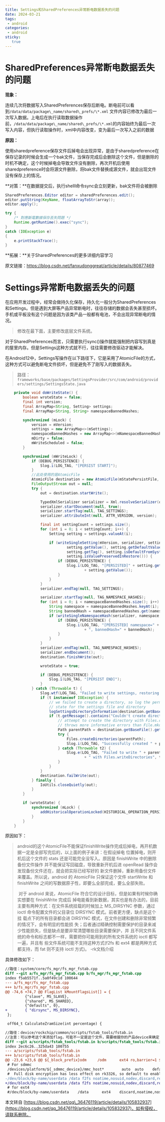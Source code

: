 ```yaml
---
title: Settings和SharedPreferences异常断电数据丢失的问题
date: 2024-03-21
tags:
 - android
categories: 
 - android
sticky: 
   true
---
```


# SharedPreferences异常断电数据丢失的问题

**现象：**

连续几次将数据写入SharedPreferences保存后断电。断电前可以看到`/data/data/package\_name/shared\_prefs/\*.xml` 文件内容已修改为最后一次写入数据。上电后在执行读取数据操作前，`/data/data/package\_name/shared\_prefs/\*.xml`的内容始终为最后一次写入内容，但执行读取操作时，xml中内容改变，变为最后一次写入之前的数据

**原因：**

使用sharedpreference保存文件后掉电会出现异常，是由于sharedpreference在保存记录的时候会生成一个bak文件，当保存完成后会删除这个文件，但是删除的时机不确定，这个时候掉电会导致文件没有删除，再次开机后使用sharedpreference时会将源文件删除，将bak文件替换成源文件，就会出现文件没有保存上的情况。  

**对策：**在数据提交后，执行shelll命令sync会立刻更新，bak文件将会被删除

```JAVA
SharedPreferences.Editor editor = sharedPreferences.edit();
editor.putString(KeyName, floatArrayToStr(array));
editor.apply();

try {
    /* 對應斷電數據保存丟失問題 */
    Runtime.getRuntime().exec("sync");
}
catch (IOException e)
{
    e.printStackTrace();
}
```

**拓展：**关于SharedPreferences的更多详细内容学习  

原文链接：https://blog.csdn.net/fanxudonggreat/article/details/80877469

# Settings异常断电数据丢失的问题

在应用开发过程中，经常会做持久化保存，持久化一般分为SharedPreferences和Settings。但是遇到大屏等产品异常断电时，往往存储的数据会丢失甚至损坏。手机或平板没有这个问题是因为该类产品一般都有电池，不会出现异常断电的情况。

> 修改在最下面，主要修改底层文件系统。

对于SharedPreferences而言，只需要执行sync()操作就能强制把内容写到真是的屋里内存。但是Settings这种方式就不行，往往需要修改驱动才能解决。

在Android12中，Settings写操作在以下路径下，它是采用了AtomicFile的方式，这种方式可以避免断电文件损坏，但是避免不了刚写入的数据丢失。

> 路径：`frameworks/base/packages/SettingsProvider/src/com/android/providers/settings/SettingsState.java`

```java
    private void doWriteState() {
        boolean wroteState = false;
        final int version;
        final ArrayMap<String, Setting> settings;
        final ArrayMap<String, String> namespaceBannedHashes;

        synchronized (mLock) {
            version = mVersion;
            settings = new ArrayMap<>(mSettings);
            namespaceBannedHashes = new ArrayMap<>(mNamespaceBannedHashes);
            mDirty = false;
            mWriteScheduled = false;
        }

        synchronized (mWriteLock) {
            if (DEBUG_PERSISTENCE) {
                Slog.i(LOG_TAG, "[PERSIST START]");
            }
            //此处使用的是AtomicFile 
            AtomicFile destination = new AtomicFile(mStatePersistFile, mStatePersistTag);
            FileOutputStream out = null;
            try {
                out = destination.startWrite();

                TypedXmlSerializer serializer = Xml.resolveSerializer(out);
                serializer.startDocument(null, true);
                serializer.startTag(null, TAG_SETTINGS);
                serializer.attributeInt(null, ATTR_VERSION, version);

                final int settingCount = settings.size();
                for (int i = 0; i < settingCount; i++) {
                    Setting setting = settings.valueAt(i);

                    if (writeSingleSetting(mVersion, serializer, setting.getId(), setting.getName(),
                            setting.getValue(), setting.getDefaultValue(), setting.getPackageName(),
                            setting.getTag(), setting.isDefaultFromSystem(),
                            setting.isValuePreservedInRestore())) {
                        if (DEBUG_PERSISTENCE) {
                            Slog.i(LOG_TAG, "[PERSISTED]" + setting.getName() + "="
                                    + setting.getValue());
                        }
                    }
                }
                serializer.endTag(null, TAG_SETTINGS);

                serializer.startTag(null, TAG_NAMESPACE_HASHES);
                for (int i = 0; i < namespaceBannedHashes.size(); i++) {
                    String namespace = namespaceBannedHashes.keyAt(i);
                    String bannedHash = namespaceBannedHashes.get(namespace);
                    if (writeSingleNamespaceHash(serializer, namespace, bannedHash)) {
                        if (DEBUG_PERSISTENCE) {
                            Slog.i(LOG_TAG, "[PERSISTED] namespace=" + namespace
                                    + ", bannedHash=" + bannedHash);
                        }
                    }
                }
                serializer.endTag(null, TAG_NAMESPACE_HASHES);
                serializer.endDocument();
                destination.finishWrite(out);

                wroteState = true;

                if (DEBUG_PERSISTENCE) {
                    Slog.i(LOG_TAG, "[PERSIST END]");
                }
            } catch (Throwable t) {
                Slog.wtf(LOG_TAG, "Failed to write settings, restoring backup", t);
                if (t instanceof IOException) {
                    // we failed to create a directory, so log the permissions and existence
                    // state for the settings file and directory
                    logSettingsDirectoryInformation(destination.getBaseFile());
                    if (t.getMessage().contains("Couldn't create directory")) {
                        // attempt to create the directory with Files.createDirectories, which
                        // throws more informative errors than File.mkdirs.
                        Path parentPath = destination.getBaseFile().getParentFile().toPath();
                        try {
                            Files.createDirectories(parentPath);
                            Slog.i(LOG_TAG, "Successfully created " + parentPath);
                        } catch (Throwable t2) {
                            Slog.e(LOG_TAG, "Failed to write " + parentPath
                                    + " with Files.writeDirectories", t2);
                        }
                    }
                }
                destination.failWrite(out);
            } finally {
                IoUtils.closeQuietly(out);
            }
        }

        if (wroteState) {
            synchronized (mLock) {
                addHistoricalOperationLocked(HISTORICAL_OPERATION_PERSIST, null);
            }
        }
    }
```

 原因如下：

> ​    android的这个AtomicFile不能保证finishWrite操作完成后掉电，再开机数据一定是全部写完后的，以上面的例子来讲：在假设掉电 位置掉电，则开机后这个文件的 stats 还是可能完全没写入。原因是 finishWrite 中的删除备份文件操作 并不能保证写回磁盘，导致重新开机后进 openRead 操作会发现备份文件还在，就会把实际已经写好的 新文件删掉，重新用备份文件来覆盖。所以说，android 的 AtomicFile 只保证这个文件 startWrite 和 finishWrite 之间的写数据原子性，即要么全部完成，要么全部失败。
>
> ​    对于 android 来说，AtomicFile 符合它的设计目标，但是如果有时候你确实想要在 finishWrite 完成后 掉电能看到新数据，其实也是有办法的，目前主要有两种方式：在文件系统挂载的时候加上 MS_DIRSYNC 参数，通过 ioctl 命令配置文件的父目录位 DIRSYNC 模式。前者更方便，缺点是这个挂 载点下的所有目录都会进 DIRSYNC 模式，在文件创建和删除非常频繁的情况下，会有明显的性能损 失；后者通过精确控制需要保护的目录来减少性能损失，但是缺点是要非常清楚哪些目录需要保护，并 且不同文件系统的命令和标志都不一样，需要把你可能用到的所有文件系统的 ioctl 都写一遍，并且有 些文件系统可能不支持这种方式(f2fs 和 ext4 都是两种方式都支持，而 fat 则不支持 ioctl 方式)。 -rk文档介绍

具体修改如下：

```diff
//路径：system/core/fs_mgr/fs_mgr_fstab.cpp
diff --git a/fs_mgr/fs_mgr_fstab.cpp b/fs_mgr/fs_mgr_fstab.cpp
index f5ab5571f..5a0f49c1d 100644
--- a/fs_mgr/fs_mgr_fstab.cpp
+++ b/fs_mgr/fs_mgr_fstab.cpp
@@ -74,6 +74,7 @@ FlagList kMountFlagsList[] = {
         {"slave", MS_SLAVE},
         {"shared", MS_SHARED},
         {"defaults", 0},
+        { "dirsync", MS_DIRSYNC},
 };

 off64_t CalculateZramSize(int percentage) {

//路径：device/rockchip/common/scripts/fstab_tools/fstab.in
//注意：可以参考这个来添加flag，可能不一定是这个文件，需要根据你的产品device来确定
diff --git a/scripts/fstab_tools/fstab.in b/scripts/fstab_tools/fstab.in
index 2ec6c26..325da43 100755
--- a/scripts/fstab_tools/fstab.in
+++ b/scripts/fstab_tools/fstab.in
@@ -23,6 +23,6 @@ ${_block_prefix}odm     /odm      ext4 ro,barrier=1 ${_flags},first_stage_mount
 # For sdmmc
 /devices/platform/${_sdmmc_device}/mmc_host*        auto  auto    defaults        voldmanaged=sdcard1:auto
 #  Full disk encryption has less effect on rk3326, so default to enable this.
-/dev/block/by-name/userdata /data f2fs noatime,nosuid,nodev,discard,reserve_root=32768,resgid=1065 latemount,wait,check,fileencryption=aes-256-xts:aes-256-cts:v2+inlinecrypt_optimized,keydirectory=/metadata/vold/metadata_encryption,quota,formattable,reservedsize=128M,checkpoint=fs
+/dev/block/by-name/userdata /data f2fs noatime,nosuid,nodev,discard,reserve_root=32768,resgid=1065,dirsync latemount,wait,check,fileencryption=aes-256-xts:aes-256-cts:v2+inlinecrypt_optimized,keydirectory=/metadata/vold/metadata_encryption,quota,formattable,reservedsize=128M,checkpoint=fs
 # for ext4
 #/dev/block/by-name/userdata    /data      ext4    discard,noatime,nosuid,nodev,noauto_da_alloc,data=ordered,user_xattr,barrier=1    latemount,wait,formattable,check,fileencryption=software,quota,reservedsize=128M,checkpoint=block
```

本文转自 [https://blog.csdn.net/qq\_36476119/article/details/105832937](https://blog.csdn.net/qq_36476119/article/details/105832937)，如有侵权，请联系删除。